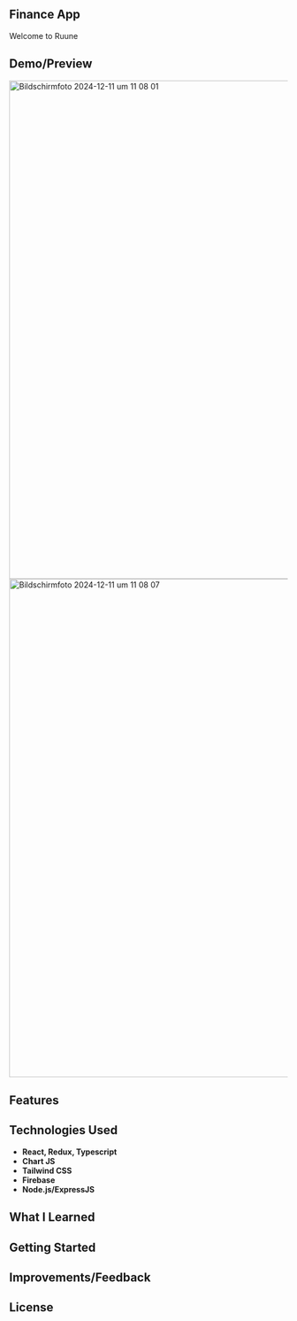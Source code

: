 ## Finance App
Welcome to Ruune

## Demo/Preview
<img width="900" alt="Bildschirmfoto 2024-12-11 um 11 08 01" src="https://github.com/user-attachments/assets/4f5baf8f-5fd0-4467-9784-f886ec4fedf4">
<img width="900" alt="Bildschirmfoto 2024-12-11 um 11 08 07" src="https://github.com/user-attachments/assets/76bf6d52-f367-48ac-a0ee-feefb9b9cb9a">

## Features

## Technologies Used

- **React, Redux, Typescript**
- **Chart JS**
- **Tailwind CSS**
- **Firebase**
- **Node.js/ExpressJS**

## What I Learned

## Getting Started

## Improvements/Feedback

## License
